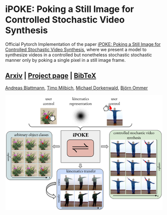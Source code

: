 # iPOKE: Poking a Still Image for Controlled Stochastic Video Synthesis

Official Pytorch Implementation of the paper [iPOKE: Poking a Still Image for Controlled Stochastic Video Synthesis](), where we present a model to synthesize videos in a controlled but nonetheless stochastic stochastic manner only by poking a single pixel in a still image frame.



## [**Arxiv**]() | [**Project page**](https://compvis.github.io/ipoke/) | [**BibTeX**]()

[Andreas Blattmann](https://www.linkedin.com/in/andreas-blattmann-479038186/?originalSubdomain=de),
[Timo Milbich](https://timomilbich.github.io/),
[Michael Dorkenwald](https://mdork.github.io/),
[Björn Ommer](https://hci.iwr.uni-heidelberg.de/Staff/bommer)<br/>



![overview](images/fpp_final.png "Overview over our model.")